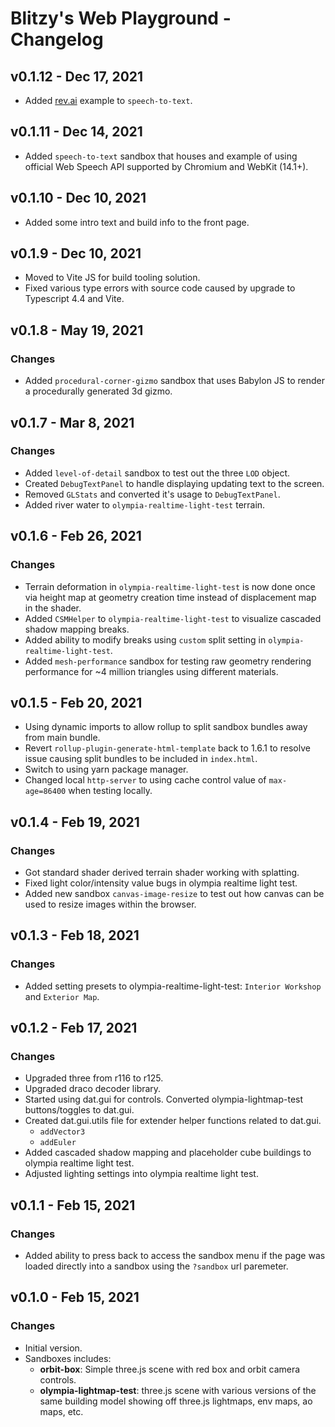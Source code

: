 # Blitzy's Web Playground - Changelog

## v0.1.12 - Dec 17, 2021

- Added [rev.ai](https://www.rev.ai/) example to `speech-to-text`.

## v0.1.11 - Dec 14, 2021

- Added `speech-to-text` sandbox that houses and example of using official Web Speech API supported by Chromium and WebKit (14.1+).

## v0.1.10 - Dec 10, 2021

- Added some intro text and build info to the front page.

## v0.1.9 - Dec 10, 2021

- Moved to Vite JS for build tooling solution.
- Fixed various type errors with source code caused by upgrade to Typescript 4.4 and Vite.

## v0.1.8 - May 19, 2021

### Changes

- Added `procedural-corner-gizmo` sandbox that uses Babylon JS to render a procedurally generated 3d gizmo.

## v0.1.7 - Mar 8, 2021

### Changes

- Added `level-of-detail` sandbox to test out the three `LOD` object.
- Created `DebugTextPanel` to handle displaying updating text to the screen.
- Removed `GLStats` and converted it's usage to `DebugTextPanel`.
- Added river water to `olympia-realtime-light-test` terrain.

## v0.1.6 - Feb 26, 2021

### Changes

- Terrain deformation in `olympia-realtime-light-test` is now done once via height map at geometry creation time instead of displacement map in the shader.
- Added `CSMHelper` to `olympia-realtime-light-test` to visualize cascaded shadow mapping breaks.
- Added ability to modify breaks using `custom` split setting in `olympia-realtime-light-test`.
- Added `mesh-performance` sandbox for testing raw geometry rendering performance for ~4 million triangles using different materials.

## v0.1.5 - Feb 20, 2021

- Using dynamic imports to allow rollup to split sandbox bundles away from main bundle.
- Revert `rollup-plugin-generate-html-template` back to 1.6.1 to resolve issue causing split bundles to be included in `index.html`.
- Switch to using yarn package manager.
- Changed local `http-server` to using cache control value of `max-age=86400` when testing locally.

## v0.1.4 - Feb 19, 2021

### Changes

- Got standard shader derived terrain shader working with splatting.
- Fixed light color/intensity value bugs in olympia realtime light test.
- Added new sandbox `canvas-image-resize` to test out how canvas can be used to resize images within the browser.

## v0.1.3 - Feb 18, 2021

### Changes

- Added setting presets to olympia-realtime-light-test: `Interior Workshop` and `Exterior Map`.

## v0.1.2 - Feb 17, 2021

### Changes

- Upgraded three from r116 to r125.
- Upgraded draco decoder library.
- Started using dat.gui for controls. Converted olympia-lightmap-test buttons/toggles to dat.gui.
- Created dat.gui.utils file for extender helper functions related to dat.gui.
  - `addVector3`
  - `addEuler`
- Added cascaded shadow mapping and placeholder cube buildings to olympia realtime light test.
- Adjusted lighting settings into olympia realtime light test.
  
## v0.1.1 - Feb 15, 2021

### Changes

- Added ability to press back to access the sandbox menu if the page was loaded directly into a sandbox using the `?sandbox` url paremeter.

## v0.1.0 - Feb 15, 2021

### Changes

- Initial version.
- Sandboxes includes:
  - **orbit-box**: Simple three.js scene with red box and orbit camera controls.
  - **olympia-lightmap-test**: three.js scene with various versions of the same building model showing off three.js lightmaps, env maps, ao maps, etc.